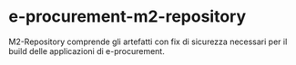 # e-procurement-m2-repository
M2-Repository comprende gli artefatti con fix di sicurezza necessari per il build delle applicazioni di e-procurement.
